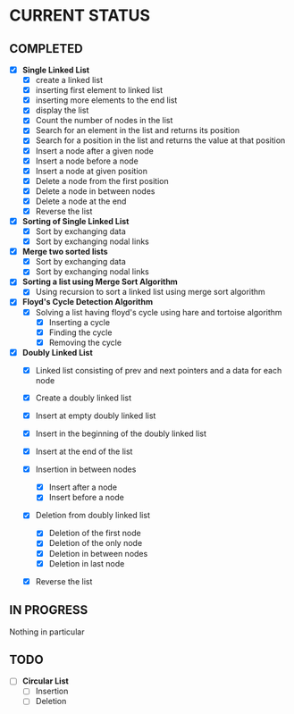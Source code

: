 # **CURRENT STATUS**

## __COMPLETED__
- [x] **Single Linked List**
    - [x] create a linked list
    - [x] inserting first element to linked list
    - [x] inserting more elements to the end list
    - [x] display the list
    - [x] Count the number of nodes in the list
    - [x] Search for an element in the list and returns its position
    - [x] Search for a position in the list and returns the value at that position
    - [x] Insert a node after a given node
    - [x] Insert a node before a node
    - [x] Insert a node at given position
    - [x] Delete a node from the first position
    - [x] Delete a node in between nodes
    - [x] Delete a node at the end
    - [x] Reverse the list

- [x] **Sorting of Single Linked List**
    - [x] Sort by exchanging data
    - [x] Sort by exchanging nodal links

- [x] **Merge two sorted lists**
    - [x] Sort by exchanging data
    - [x] Sort by exchanging nodal links

- [x] **Sorting a list using Merge Sort Algorithm**
    - [x] Using recursion to sort a linked list using merge sort algorithm

- [x] **Floyd's Cycle Detection Algorithm**
    - [x] Solving a list having floyd's cycle using hare and tortoise algorithm
        - [x] Inserting a cycle
        - [x] Finding the cycle
        - [x] Removing the cycle

- [x] **Doubly Linked List**
    - [x] Linked list consisting of prev and next pointers and a data for each node
    - [x] Create a doubly linked list
    - [x] Insert at empty doubly linked list
    - [x] Insert in the beginning of the doubly linked list
    - [x] Insert at the end of the list
    - [x] Insertion in between nodes
        - [x] Insert after a node
        - [x] Insert before a node
    - [x] Deletion from doubly linked list
        - [x] Deletion of the first node
        - [x] Deletion of the only node
        - [x] Deletion in between nodes
        - [x] Deletion in last node
    - [x] Reverse the list


## __IN PROGRESS__
Nothing in particular

## __TODO__
- [ ] **Circular List**
    - [ ] Insertion 
    - [ ] Deletion